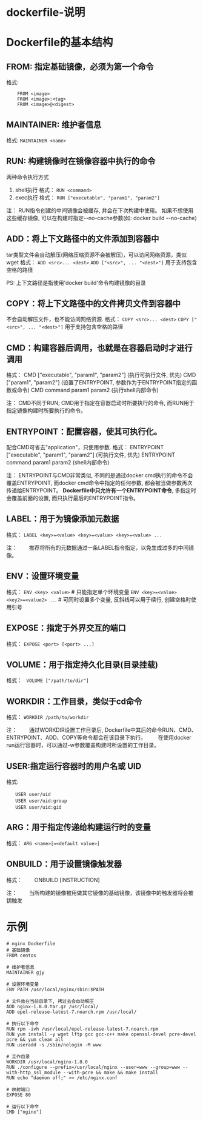 # dockerfile-说明

# Dockerfile的基本结构
## FROM: 指定基础镜像，必须为第一个命令
格式:
```
    FROM <image>
    FROM <image>:<tag>
    FROM <image>@<digest>
```

## MAINTAINER: 维护者信息
格式:
    `MAINTAINER <name>`

## RUN: 构建镜像时在镜像容器中执行的命令
两种命令执行方式
1. shell执行
格式：
    `RUN <command>`
2. exec执行
格式：
    `RUN ["executable", "param1", "param2"]`

注：
    RUN指令创建的中间镜像会被缓存, 并会在下次构建中使用。
    如果不想使用这些缓存镜像, 可以在构建时指定--no-cache参数(如: docker build --no-cache)


## ADD：将上下文路径中的文件添加到容器中
tar类型文件会自动解压(网络压缩资源不会被解压)，可以访问网络资源，类似wget
格式：
    `ADD <src>... <dest>`
    `ADD ["<src>", ... "<dest>"]` 用于支持包含空格的路径

PS: 上下文路径是指使用'docker build'命令构建镜像的目录

## COPY：将上下文路径中的文件拷贝文件到容器中
不会自动解压文件，也不能访问网络资源.
格式：
    `COPY <src>... <dest>`
    `COPY ["<src>", ... "<dest>"]` 用于支持包含空格的路径


## CMD：构建容器后调用，也就是在容器启动时才进行调用
格式：
    CMD ["executable", "param1", "param2"] (执行可执行文件, 优先)
    CMD ["param1", "param2"] (设置了ENTRYPOINT, 参数作为于ENTRYPOINT指定的函数或命令)
    CMD command param1 param2 (执行shell内部命令)

注：
    CMD不同于RUN; CMD用于指定在容器启动时所要执行的命令, 而RUN用于指定镜像构建时所要执行的命令。

## ENTRYPOINT：配置容器，使其可执行化。
配合CMD可省去"application"，只使用参数.
格式：
    ENTRYPOINT ["executable", "param1", "param2"] (可执行文件, 优先)
    ENTRYPOINT command param1 param2 (shell内部命令)

注：
    ENTRYPOINT与CMD非常类似, 不同的是通过docker cmd执行的命令不会覆盖ENTRYPOINT, 
    而docker cmd命令中指定的任何参数, 都会被当做参数再次传递给ENTRYPOINT。
    **Dockerfile中只允许有一个ENTRYPOINT命令**, 多指定时会覆盖前面的设置, 而只执行最后的ENTRYPOINT指令。

## LABEL：用于为镜像添加元数据
格式：
    `LABEL <key>=<value> <key>=<value> <key>=<value> ...`

注：
　　推荐将所有的元数据通过一条LABEL指令指定，以免生成过多的中间镜像。

## ENV：设置环境变量
格式：
    `ENV <key> <value>`  # 只能指定单个环境变量
    `ENV <key>=<value> <key2>=<value2> ..`.  # 可同时设置多个变量, 反斜线可以用于续行, 创建空格时使用引号


## EXPOSE：指定于外界交互的端口
格式：
    `EXPOSE <port> [<port> ...]`


## VOLUME：用于指定持久化目录(目录挂载)
格式：
   ` VOLUME ["/path/to/dir"]`


## WORKDIR：工作目录，类似于cd命令
格式：
    `WORKDIR /path/to/workdir`

注：
　　通过WORKDIR设置工作目录后, Dockerfile中其后的命令RUN、CMD、ENTRYPOINT、ADD、COPY等命令都会在该目录下执行。
　　在使用docker run运行容器时，可以通过-w参数覆盖构建时所设置的工作目录。

## USER:指定运行容器时的用户名或 UID
格式:
```
　　USER user/uid
　　USER user/uid:group
　　USER user/uid:gid
```

## ARG：用于指定传递给构建运行时的变量
格式：
    `ARG <name>[=<default value>]`

## ONBUILD：用于设置镜像触发器
格式：
　　ONBUILD [INSTRUCTION]

注：
　　当所构建的镜像被用做其它镜像的基础镜像，该镜像中的触发器将会被钥触发

# 示例
```
# nginx Dockerfile
# 基础镜像
FROM centos

# 维护者信息
MAINTAINER gjy 

# 设置环境变量
ENV PATH /usr/local/nginx/sbin:$PATH

# 文件放在当前目录下, 拷过去会自动解压
ADD nginx-1.8.0.tar.gz /usr/local/  
ADD epel-release-latest-7.noarch.rpm /usr/local/  

# 执行以下命令 
RUN rpm -ivh /usr/local/epel-release-latest-7.noarch.rpm
RUN yum install -y wget lftp gcc gcc-c++ make openssl-devel pcre-devel pcre && yum clean all
RUN useradd -s /sbin/nologin -M www

# 工作目录
WORKDIR /usr/local/nginx-1.8.0 
RUN ./configure --prefix=/usr/local/nginx --user=www --group=www --with-http_ssl_module --with-pcre && make && make install
RUN echo "daemon off;" >> /etc/nginx.conf

# 映射端口
EXPOSE 80

# 运行以下命令
CMD ["nginx"]
```
